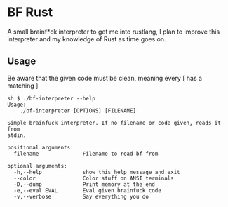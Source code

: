 # BF Rust

A small brainf*ck interpreter to get me into rustlang, I plan to improve this interpreter and my knowledge of Rust as time goes on.

## Usage

Be aware that the given code must be clean, meaning every [ has a matching ]

```
sh $ ./bf-interpreter --help
Usage:
    ./bf-interpreter [OPTIONS] [FILENAME]

Simple brainfuck interpreter. If no filename or code given, reads it from
stdin.

positional arguments:
  filename              Filename to read bf from

optional arguments:
  -h,--help             show this help message and exit
  --color               Color stuff on ANSI terminals
  -D,--dump             Print memory at the end
  -e,--eval EVAL        Eval given brainfuck code
  -v,--verbose          Say everything you do
```